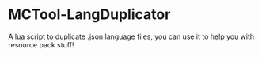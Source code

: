 # MCTool-LangDuplicator

A lua script to duplicate .json language files, you can use it to help you with resource pack stuff!
